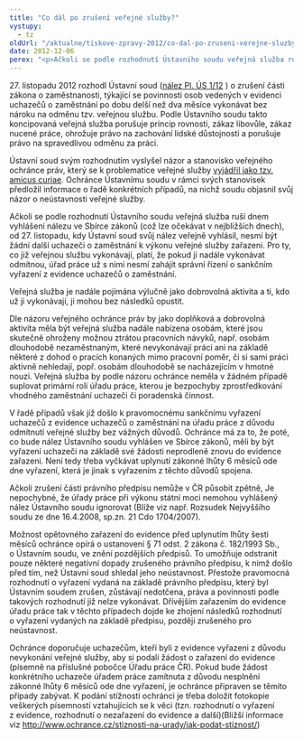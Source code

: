 ```yaml
---
title: "Co dál po zrušení veřejné služby?"
vystupy:
  - tz
oldUrl: "/aktualne/tiskove-zpravy-2012/co-dal-po-zruseni-verejne-sluzby"
date: 2012-12-06
perex: "<p>Ačkoli se podle rozhodnutí Ústavního soudu veřejná služba ruší dnem vyhlášení nálezu ve Sbírce zákonů (což lze očekávat v nejbližších dnech), od 27. listopadu, kdy Ústavní soud svůj nález veřejně vyhlásil, nesmí být žádní další uchazeči o zaměstnání k výkonu veřejné služby zařazeni.</p>"
---
```


<!-- imported from the old website -->

<p>27. listopadu 2012 rozhodl Ústavní soud (<a title="Otevření do nového okna" href="http://nalus.usoud.cz/Search/GetText.aspx?sz=Pl-1-12_1" target="_blank">nález Pl. ÚS 1/12</a> ) o zrušení části zákona o zaměstnanosti, týkající se povinnosti osob vedených v evidenci uchazečů o zaměstnání po dobu delší než dva měsíce vykonávat bez nároku na odměnu tzv. veřejnou službu. Podle Ústavního soudu takto koncipovaná veřejná služba porušuje princip rovnosti, zákaz libovůle, zákaz nucené práce, ohrožuje právo na zachování lidské důstojnosti a porušuje právo na spravedlivou odměnu za práci.</p><p>Ústavní soud svým rozhodnutím vyslyšel názor a stanovisko veřejného ochránce práv, který se k problematice veřejné služby <a href="/zvlastni-opravneni/ustavni-soud/2012-verejna-sluzba/" target="_blank">vyjádřil jako tzv. amicus curiae</a>. Ochránce Ústavnímu soudu v rámci svých stanovisek předložil informace o řadě konkrétních případů, na nichž soudu objasnil svůj názor o neústavnosti veřejné služby.</p><p>Ačkoli se podle rozhodnutí Ústavního soudu veřejná služba ruší dnem vyhlášení nálezu ve Sbírce zákonů (což lze očekávat v nejbližších dnech), od 27. listopadu, kdy Ústavní soud svůj nález veřejně vyhlásil, nesmí být žádní další uchazeči o zaměstnání k výkonu veřejné služby zařazeni. Pro ty, co již veřejnou službu vykonávají, platí, že pokud ji nadále vykonávat odmítnou, úřad práce už s nimi nesmí zahájit správní řízení o sankčním vyřazení z evidence uchazečů o zaměstnání.</p><p>Veřejná služba je nadále pojímána výlučně jako dobrovolná aktivita a ti, kdo už ji vykonávají, ji mohou bez následků opustit. </p><p>Dle názoru veřejného ochránce práv by jako doplňková a dobrovolná aktivita měla být veřejná služba nadále nabízena osobám, které jsou skutečně ohroženy možnou ztrátou pracovních návyků, např. osobám dlouhodobě nezaměstnaným, které nevykonávají práci ani na základě některé z dohod o pracích konaných mimo pracovní poměr, či si sami práci aktivně nehledají, popř. osobám dlouhodobě se nacházejícím v hmotné nouzi. Veřejná služba by podle názoru ochránce neměla v žádném případě suplovat primární roli úřadu práce, kterou je bezpochyby zprostředkování vhodného zaměstnání uchazeči či poradenská činnost.  </p><p>V řadě případů však již došlo k pravomocnému sankčnímu vyřazení uchazečů z evidence uchazečů o zaměstnání na úřadu práce z důvodu odmítnutí veřejné služby bez vážných důvodů. Ochránce má za to, že poté, co bude nález Ústavního soudu vyhlášen ve Sbírce zákonů, měli by být vyřazení uchazeči na základě své žádosti neprodleně znovu do evidence zařazeni. Není tedy třeba vyčkávat uplynutí zákonné lhůty 6 měsíců ode dne vyřazení, která je jinak s vyřazením z těchto důvodů spojena. </p><p>Ačkoli zrušení části právního předpisu nemůže v ČR působit zpětně, Je nepochybné, že úřady práce při výkonu státní moci nemohou vyhlášený nález Ústavního soudu ignorovat (Blíže viz např. Rozsudek Nejvyššího soudu ze dne 16.4.2008, sp.zn. 21 Cdo 1704/2007).</p><p>Možnost opětovného zařazení do evidence před uplynutím lhůty šesti měsíců ochránce opírá o ustanovení § 71 odst. 2 zákona č. 182/1993 Sb., o Ústavním soudu, ve znění pozdějších předpisů. To umožňuje odstranit pouze některé negativní dopady zrušeného právního předpisu, k nimž došlo před tím, než Ústavní soud shledal jeho neústavnost. Přestože pravomocná rozhodnutí o vyřazení vydaná na základě právního předpisu, který byl Ústavním soudem zrušen, zůstávají nedotčena, práva a povinnosti podle takových rozhodnutí již nelze vykonávat. Dřívějším zařazením do evidence úřadu práce tak v těchto případech dojde ke zhojení následků rozhodnutí o vyřazení vydaných na základě předpisu, později zrušeného pro neústavnost. </p><p>Ochránce doporučuje uchazečům, kteří byli z evidence vyřazeni z důvodu nevykonání veřejné služby, aby si podali žádost o zařazení do evidence (písemně na příslušné pobočce Úřadu práce ČR). Pokud bude žádost konkrétního uchazeče úřadem práce zamítnuta z důvodu nesplnění zákonné lhůty 6 měsíců ode dne vyřazení, je ochránce připraven se těmito případy zabývat. K podání stížnosti ochránci je třeba doložit fotokopie veškerých písemností vztahujících se k věci (tzn. rozhodnutí o vyřazení z evidence, rozhodnutí o nezařazení do evidence a další)(Bližší informace viz <a href="/stiznosti-na-urady/jak-podat-stiznost/">http://www.ochrance.cz/stiznosti-na-urady/jak-podat-stiznost/</a>)</p>
